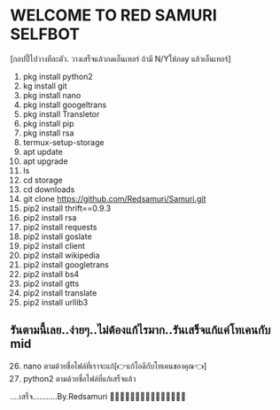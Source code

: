 # WELCOME TO RED SAMURI SELFBOT

[กอปปี้ไปวางทีละตัว. วางเสร็จแล้วกดเอ็นเทอร์ ถ้ามี N/Yให้กดy แล้วเอ็นเทอร์]

1.  pkg install python2
2.  kg install git
3.  pkg install nano
4.  pkg install googeltrans
5.  pkg install Transletor
6.  pkg install pip
7.  pkg install rsa
8.  termux-setup-storage
9.  apt update
10. apt upgrade
11. ls
12. cd storage
13. cd downloads
14. git clone https://github.com/Redsamuri/Samuri.git
15. pip2 install thrift==0.9.3
16. pip2 install rsa
17. pip2 install requests
18. pip2 install goslate
19. pip2 install client
20. pip2 install wikipedia
21. pip2 install googletrans
22. pip2 install bs4
23. pip2 install gtts
24. pip2 install translate
25. pip2 install urllib3

รันตามนี้เลย..ง่ายๆ..ไม่ต้องแก้ไรมาก..รันเสร็จแก้แค่โทเคนกับ mid
---------------------------------------------------

26. nano ตามด้วยชื่อไฟล์ที่เราจะแก้[👉แก้ไอดีกับโทเคนของคุณ👈]
27. python2 ตามด้วยชื่อไฟล์ที่แก้เสร็จแล้ว

....เสร็จ...........By.Redsamuri
💋💝💝💝💝💝💝💝💝💝💝💝💝💝💋


